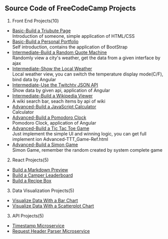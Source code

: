 ## Source Code of FreeCodeCamp Projects
1. Front End Projects(10)
  * [Basic-Build a Triubute Page](https://codepen.io/19920612/full/NRvRGm/)  
    Introduction of someone, simple application of HTML/CSS
  * [Basic-Build a Personal Portfolio](https://codepen.io/19920612/full/WGEzwr/)  
    Self introduction, contains the application of BootStrap
  * [Intermediate-Build a Random Quote Machine](https://codepen.io/19920612/full/jrxLaw/)  
    Randomly view a city's weather, get the data from a given interface by ajax
  * [Intermediate-Show the Local Weather](https://codepen.io/19920612/full/wzRLXz/)  
    Local weather view, you can switch the temperature display mode(C/F), bind data by Angular
  * [Intermediate-Use the Twitchtv JSON API](https://codepen.io/19920612/full/NRZjMw/)  
    Show data by given api, application of Angular
  * [Intermediate-Build a Wikipedia Viewer](https://codepen.io/19920612/full/yaAmxp/)  
    A wiki search bar, seach items by api of wiki
  * [Advanced-Build a JavaScript Calculator](https://codepen.io/19920612/full/XNJqYW/)  
    Calculator
  * [Advanced-Build a Pomodoro Clock](https://codepen.io/19920612/full/gLrXMz/)  
    Pomodoro Clock, application of Angular
  * [Advanced-Build a Tic Tac Toe Game](https://codepen.io/19920612/full/xREoKN/)  
    Just implement the simple UI and winning logic, you can get full implement ion Advanced-TTT_Game-Ref.html
  * [Advanced-Build a Simon Game](https://codepen.io/19920612/full/woqpmg/)  
    Simon Game, remember the random created by system complete game
2. React Projects(5)
  * [Build a Markdown Preview](https://codepen.io/19920612/full/eBPdWy)
  * [Build a Camper Leaderboard](https://codepen.io/19920612/full/dOBxXB)
  * [Build a Recipe Box](https://codepen.io/19920612/full/GrgQmJ)
3. Data Visualization Projects(5)    
  * [Visualize Data With a Bar Chart](https://codepen.io/19920612/full/LxmjLd/)
  * [Visualize Data With a Scatterplot Chart](http://codepen.io/19920612/full/RKYBPX/)
3. API Projects(5)    
  * [Timestamp Microservice](https://mictimestamp.herokuapp.com/)
  * [Request Header Parser Microservice](https://micrequestheaderparser.herokuapp.com/)
    
